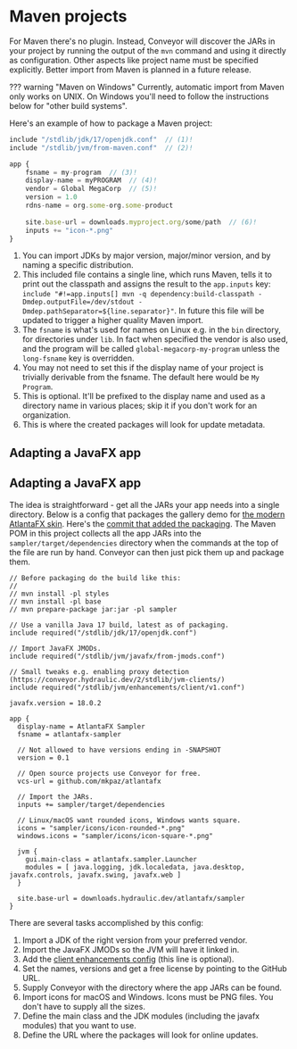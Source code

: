 # Maven projects

For Maven there's no plugin. Instead, Conveyor will discover the JARs in your project by running the output of the `mvn` command and using it directly as configuration. Other aspects like project name must be specified explicitly. Better import from Maven is planned in a future release.

??? warning "Maven on Windows"
    Currently, automatic import from Maven only works on UNIX. On Windows you'll need to follow the instructions below for "other build systems".

Here's an example of how to package a Maven project:

```javascript title="conveyor.conf" linenums="1"
include "/stdlib/jdk/17/openjdk.conf"  // (1)!
include "/stdlib/jvm/from-maven.conf"  // (2)!

app {
    fsname = my-program  // (3)!
    display-name = myPROGRAM  // (4)!
    vendor = Global MegaCorp  // (5)!
    version = 1.0
    rdns-name = org.some-org.some-product
    
    site.base-url = downloads.myproject.org/some/path  // (6)!
    inputs += "icon-*.png"
}
```

1. You can import JDKs by major version, major/minor version, and by naming a specific distribution.
2. This included file contains a single line, which runs Maven, tells it to print out the classpath and assigns the result to the `app.inputs` key: `include "#!=app.inputs[] mvn -q dependency:build-classpath -Dmdep.outputFile=/dev/stdout -Dmdep.pathSeparator=${line.separator}"`. In future this file will be updated to trigger a higher quality Maven import.
3. The `fsname` is what's used for names on Linux e.g. in the `bin` directory, for directories under `lib`. In fact when specified the vendor is also used, and the program will be called `global-megacorp-my-program` unless the `long-fsname` key is overridden.
4. You may not need to set this if the display name of your project is trivially derivable from the fsname. The default here would be `My Program`.
5. This is optional. It'll be prefixed to the display name and used as a directory name  in various places; skip it if you don't work for an organization.
6. This is where the created packages will look for update metadata.

## Adapting a JavaFX app

## Adapting a JavaFX app

The idea is straightforward - get all the JARs your app needs into a single directory. Below is a config that packages the gallery demo for [the modern AtlantaFX skin](https://github.com/hydraulic-software/atlantafx). Here's the [commit that added the packaging](https://github.com/hydraulic-software/atlantafx/commit/c1246ce1c377814a80d908bfd16a8d1aab600f03). The Maven POM in this project collects all the app JARs into the `sampler/target/dependencies` directory when the commands at the top of the file are run by hand. Conveyor can then just pick them up and package them.

```
// Before packaging do the build like this:
//
// mvn install -pl styles
// mvn install -pl base
// mvn prepare-package jar:jar -pl sampler

// Use a vanilla Java 17 build, latest as of packaging.
include required("/stdlib/jdk/17/openjdk.conf")

// Import JavaFX JMODs.
include required("/stdlib/jvm/javafx/from-jmods.conf")

// Small tweaks e.g. enabling proxy detection (https://conveyor.hydraulic.dev/2/stdlib/jvm-clients/)
include required("/stdlib/jvm/enhancements/client/v1.conf")

javafx.version = 18.0.2

app {
  display-name = AtlantaFX Sampler
  fsname = atlantafx-sampler

  // Not allowed to have versions ending in -SNAPSHOT
  version = 0.1

  // Open source projects use Conveyor for free.
  vcs-url = github.com/mkpaz/atlantafx
  
  // Import the JARs.
  inputs += sampler/target/dependencies

  // Linux/macOS want rounded icons, Windows wants square.
  icons = "sampler/icons/icon-rounded-*.png"
  windows.icons = "sampler/icons/icon-square-*.png"

  jvm {
    gui.main-class = atlantafx.sampler.Launcher
    modules = [ java.logging, jdk.localedata, java.desktop, javafx.controls, javafx.swing, javafx.web ]
  }

  site.base-url = downloads.hydraulic.dev/atlantafx/sampler
}
```

There are several tasks accomplished by this config:

1. Import a JDK of the right version from your preferred vendor.
2. Import the JavaFX JMODs so the JVM will have it linked in.
3. Add the [client enhancements config](../stdlib/jvm-clients.md) (this line is optional).
4. Set the names, versions and get a free license by pointing to the GitHub URL.
5. Supply Conveyor with the directory where the app JARs can be found.
6. Import icons for macOS and Windows. Icons must be PNG files. You don't have to supply all the sizes.
7. Define the main class and the JDK modules (including the javafx modules) that you want to use.
8. Define the URL where the packages will look for online updates.
